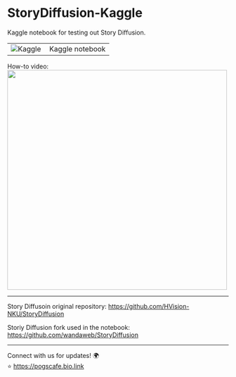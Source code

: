 # StoryDiffusion-Kaggle

Kaggle notebook for testing out Story Diffusion.

<table>
  <tr>
    <td><a href="https://www.kaggle.com/code/pogscafe/story-diffusion-webui-kaggle" target="_blank"><img align="left" alt="Kaggle" title="Open in Kaggle" src="https://kaggle.com/static/images/open-in-kaggle.svg" /></a></td>
    <td>Kaggle notebook</td>
  </tr>
</table>

How-to video:  
<a href="https://youtu.be/#"><img src="https://i3.ytimg.com/vi/#/maxresdefault.jpg" width=500) /></a>

---

Story Diffusoin original repository: https://github.com/HVision-NKU/StoryDiffusion  

Storiy Diffusion fork used in the notebook: https://github.com/wandaweb/StoryDiffusion    

---

Connect with us for updates! 🌍  
⭐ https://pogscafe.bio.link

